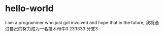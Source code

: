 # hello-world

I am a programmer who just got involved and hope that in the future, 
我将通过自己的努力成为一名技术母牛0.233333
分支3
